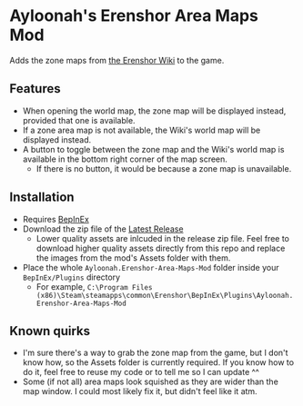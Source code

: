 # Ayloonah's Erenshor Area Maps Mod
Adds the zone maps from [the Erenshor Wiki](https://erenshor.wiki.gg/wiki/Zone_Maps) to the game.

## Features
- When opening the world map, the zone map will be displayed instead, provided that one is available.
- If a zone area map is not available, the Wiki's world map will be displayed instead.
- A button to toggle between the zone map and the Wiki's world map is available in the bottom right corner of the map screen.
  - If there is no button, it would be because a zone map is unavailable. 

## Installation
- Requires [BepInEx](https://github.com/BepInEx/BepInEx)
- Download the zip file of the [Latest Release](https://github.com/Ayloonah/Erenshor-Area-Maps-Mod/releases/)
  - Lower quality assets are inlcuded in the release zip file. Feel free to download higher quality assets directly from this repo and replace the images from the mod's Assets folder with them.
- Place the whole `Ayloonah.Erenshor-Area-Maps-Mod` folder inside your `BepInEx/Plugins` directory
  - For example, `C:\Program Files (x86)\Steam\steamapps\common\Erenshor\BepInEx\Plugins\Ayloonah.Erenshor-Area-Maps-Mod`

## Known quirks
- I'm sure there's a way to grab the zone map from the game, but I don't know how, so the Assets folder is currently required. If you know how to do it, feel free to reuse my code or to tell me so I can update ^^
- Some (if not all) area maps look squished as they are wider than the map window. I could most likely fix it, but didn't feel like it atm.